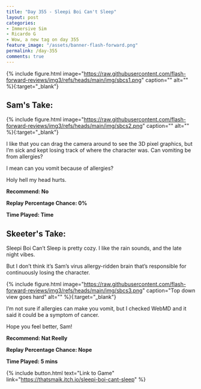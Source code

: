 ```yaml
---
title: "Day 355 - Sleepi Boi Can't Sleep"
layout: post
categories:
- Immersive Sim
- Ricardo G
- Wow, a new tag on day 355
feature_image: "/assets/banner-flash-forward.png"
permalink: /day-355
comments: true
---
```


{% include figure.html image="https://raw.githubusercontent.com/flash-forward-reviews/img3/refs/heads/main/img/sbcs1.png" caption="" alt="" %}{:target="_blank"}

## Sam's Take:

{% include figure.html image="https://raw.githubusercontent.com/flash-forward-reviews/img3/refs/heads/main/img/sbcs2.png" caption="" alt="" %}{:target="_blank"}

I like that you can drag the camera around to see the 3D pixel graphics, but I’m sick and kept losing track of where the character was. Can vomiting be from allergies?

I mean can you vomit because of allergies?

Holy hell my head hurts.

**Recommend: No**

**Replay Percentage Chance: 0%**

**Time Played: Time**

## Skeeter's Take:

Sleepi Boi Can’t Sleep is pretty cozy. I like the rain sounds, and the late night vibes. 

But I don’t think it’s Sam’s virus allergy-ridden brain that’s responsible for continuously losing the character. 

{% include figure.html image="https://raw.githubusercontent.com/flash-forward-reviews/img3/refs/heads/main/img/sbcs3.png" caption="Top down view goes hard" alt="" %}{:target="_blank"}

I’m not sure if allergies can make you vomit, but I checked WebMD and it said it could be a symptom of cancer. 

Hope you feel better, Sam!

**Recommend: Nat Reelly**

**Replay Percentage Chance: Nope**

**Time Played: 5 mins**

{% include button.html text="Link to Game" link="https://thatsmaik.itch.io/sleepi-boi-cant-sleep" %}